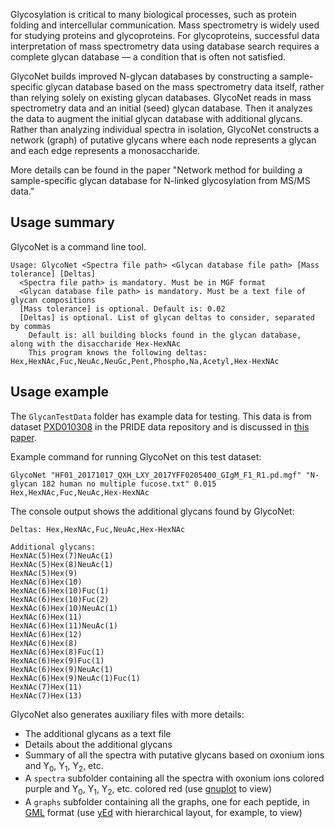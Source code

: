 Glycosylation is critical to many biological processes, such as protein folding and intercellular communication. Mass spectrometry is widely used for studying proteins and glycoproteins. For glycoproteins, successful data interpretation of mass spectrometry data using database search requires a complete glycan database — a condition that is often not satisfied.

GlycoNet builds improved N-glycan databases by constructing a sample-specific glycan database based on the mass spectrometry data itself, rather than relying solely on existing glycan databases. GlycoNet reads in mass spectrometry data and an initial (seed) glycan database. Then it analyzes the data to augment the initial glycan database with additional glycans. Rather than analyzing individual spectra in isolation, GlycoNet constructs a network (graph) of putative glycans where each node represents a glycan and each edge represents a monosaccharide.

More details can be found in the paper "Network method for building a sample-specific glycan database for N-linked glycosylation from MS/MS data."

## Usage summary

GlycoNet is a command line tool.
```
Usage: GlycoNet <Spectra file path> <Glycan database file path> [Mass tolerance] [Deltas]
  <Spectra file path> is mandatory. Must be in MGF format
  <Glycan database file path> is mandatory. Must be a text file of glycan compositions
  [Mass tolerance] is optional. Default is: 0.02
  [Deltas] is optional. List of glycan deltas to consider, separated by commas
    Default is: all building blocks found in the glycan database, along with the disaccharide Hex-HexNAc
    This program knows the following deltas: Hex,HexNAc,Fuc,NeuAc,NeuGc,Pent,Phospho,Na,Acetyl,Hex-HexNAc
  ```

## Usage example

The `GlycanTestData` folder has example data for testing. This data is from dataset [PXD010308](https://www.ebi.ac.uk/pride/archive/projects/PXD010308) in the PRIDE data repository and is discussed in [this paper](https://doi.org/10.3389/fimmu.2018.02645).

Example command for running GlycoNet on this test dataset:
```
GlycoNet "HF01_20171017_QXH_LXY_2017YFF0205400_GIgM_F1_R1.pd.mgf" "N-glycan 182 human no multiple fucose.txt" 0.015 Hex,HexNAc,Fuc,NeuAc,Hex-HexNAc
```
The console output shows the additional glycans found by GlycoNet:
```
Deltas: Hex,HexNAc,Fuc,NeuAc,Hex-HexNAc

Additional glycans:
HexNAc(5)Hex(7)NeuAc(1)
HexNAc(5)Hex(8)NeuAc(1)
HexNAc(5)Hex(9)
HexNAc(6)Hex(10)
HexNAc(6)Hex(10)Fuc(1)
HexNAc(6)Hex(10)Fuc(2)
HexNAc(6)Hex(10)NeuAc(1)
HexNAc(6)Hex(11)
HexNAc(6)Hex(11)NeuAc(1)
HexNAc(6)Hex(12)
HexNAc(6)Hex(8)
HexNAc(6)Hex(8)Fuc(1)
HexNAc(6)Hex(9)Fuc(1)
HexNAc(6)Hex(9)NeuAc(1)
HexNAc(6)Hex(9)NeuAc(1)Fuc(1)
HexNAc(7)Hex(11)
HexNAc(7)Hex(13)
```

GlycoNet also generates auxiliary files with more details:
* The additional glycans as a text file
* Details about the additional glycans
* Summary of all the spectra with putative glycans based on oxonium ions and Y<sub>0</sub>, Y<sub>1</sub>, Y<sub>2</sub>, etc.
* A `spectra` subfolder containing all the spectra with oxonium ions colored purple and Y<sub>0</sub>, Y<sub>1</sub>, Y<sub>2</sub>, etc. colored red (use [gnuplot](http://www.gnuplot.info/) to view)
* A `graphs` subfolder containing all the graphs, one for each peptide, in [GML](https://en.wikipedia.org/wiki/Graph_Modelling_Language) format (use [yEd](https://www.yworks.com/products/yed) with hierarchical layout, for example, to view)
